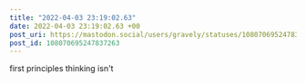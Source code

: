 ```yaml
---
title: "2022-04-03 23:19:02.63"
date: 2022-04-03 23:19:02.63 +00
post_uri: https://mastodon.social/users/gravely/statuses/108070695247837263
post_id: 108070695247837263
---
```

first principles thinking isn't


